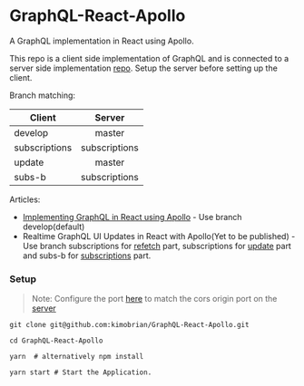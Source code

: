# GraphQL-React-Apollo
A GraphQL implementation in React using Apollo.

This repo is a client side implementation of GraphQL and is connected to a server side implementation [repo](https://github.com/kimobrian/GraphQL-Express). Setup the server before setting up the client.

Branch matching:

| Client   |      Server      |
|----------|:-------------:|
| develop |  master |
| subscriptions |    subscriptions   |
| update | master |
| subs-b <For subscriptions part in article> | subscriptions |

Articles:
- [Implementing GraphQL in React using Apollo](https://scotch.io/tutorials/implementing-graphql-in-react-using-apollo) - Use branch develop(default)
- Realtime GraphQL UI Updates in React with Apollo(Yet to be published) - Use branch subscriptions for [refetch](https://scotch.io/@johnkariuki/realtime-graphql-ui-updates-in-react-with-apollo#toc-refetch) part, subscriptions for [update](https://scotch.io/@johnkariuki/realtime-graphql-ui-updates-in-react-with-apollo#toc-updating-the-store) part and subs-b for [subscriptions](https://scotch.io/@johnkariuki/realtime-graphql-ui-updates-in-react-with-apollo#toc-subscriptions) part.
### Setup
> Note: Configure the port [here](https://github.com/kimobrian/GraphQL-React-Apollo/blob/4f153cf1958e157314e5c1e52bd09c529c0a9115/package.json#L9) to match the cors origin port on the [server](https://github.com/kimobrian/GraphQL-Express/blob/a6cdfb1be27aba592dcc69ca653de07471cd6541/server.js#L13)

```
git clone git@github.com:kimobrian/GraphQL-React-Apollo.git

cd GraphQL-React-Apollo

yarn  # alternatively npm install

yarn start # Start the Application.

```
